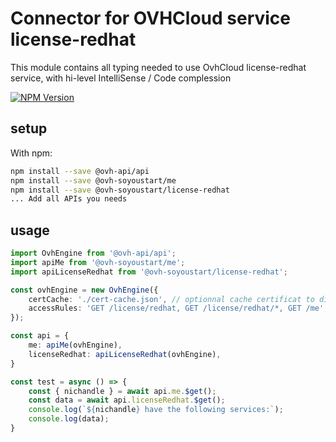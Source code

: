 # Connector for OVHCloud service license-redhat

This module contains all typing needed to use OvhCloud license-redhat service, with hi-level IntelliSense / Code complession

[![NPM Version](https://img.shields.io/npm/v/@ovh-soyoustart/license-redhat.svg?style=flat)](https://www.npmjs.org/package/@ovh-soyoustart/license-redhat)

## setup

With npm:
````bash
npm install --save @ovh-api/api
npm install --save @ovh-soyoustart/me
npm install --save @ovh-soyoustart/license-redhat
... Add all APIs you needs
````

## usage

````typescript
import OvhEngine from '@ovh-api/api';
import apiMe from '@ovh-soyoustart/me';
import apiLicenseRedhat from '@ovh-soyoustart/license-redhat';

const ovhEngine = new OvhEngine({ 
    certCache: './cert-cache.json', // optionnal cache certificat to disk
    accessRules: 'GET /license/redhat, GET /license/redhat/*, GET /me', // optionnal limit the requested privileges.
});

const api = {
    me: apiMe(ovhEngine),
    licenseRedhat: apiLicenseRedhat(ovhEngine),
}

const test = async () => {
    const { nichandle } = await api.me.$get();
    const data = await api.licenseRedhat.$get();
    console.log(`${nichandle} have the following services:`);
    console.log(data);
}

````
